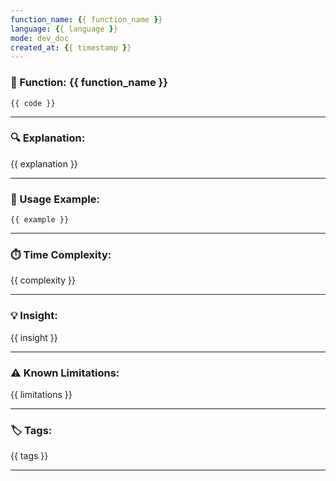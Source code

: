 ```yaml
---
function_name: {{ function_name }}
language: {{ language }}
mode: dev_doc
created_at: {{ timestamp }}
---
```


### 🧠 Function: {{ function_name }}

```{{ language }}
{{ code }}
```

---

### 🔍 Explanation:

{{ explanation }}

---

### 🧪 Usage Example:

```{{ language }}
{{ example }}
```

---

### ⏱️ Time Complexity:

{{ complexity }}

---

### 💡 Insight:

{{ insight }}

---

### ⚠️ Known Limitations:

{{ limitations }}

---

### 🏷️ Tags:

{{ tags }}

---